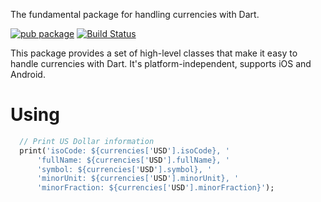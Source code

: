 The fundamental package for handling currencies with Dart.

[![pub package](https://img.shields.io/pub/v/currencies.svg)](https://pub.dev/packages/finance)
[![Build Status](https://travis-ci.org/ismaelJimenez/currencies.svg?branch=master)](https://travis-ci.org/ismaelJimenez/currencies)

This package provides a set of high-level classes that make it easy to handle currencies with Dart. It's platform-independent, supports iOS and Android.

# Using

```dart
  // Print US Dollar information
  print('isoCode: ${currencies['USD'].isoCode}, '
      'fullName: ${currencies['USD'].fullName}, '
      'symbol: ${currencies['USD'].symbol}, '
      'minorUnit: ${currencies['USD'].minorUnit}, '
      'minorFraction: ${currencies['USD'].minorFraction}');
```


